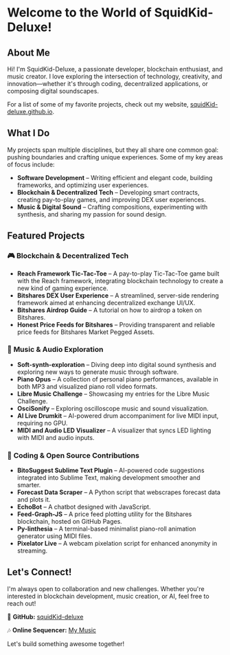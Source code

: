 # Welcome to the World of SquidKid-Deluxe!

## About Me

Hi! I'm SquidKid-Deluxe, a passionate developer, blockchain enthusiast, and music creator. I love exploring the intersection of technology, creativity, and innovation—whether it's through coding, decentralized applications, or composing digital soundscapes.

For a list of some of my favorite projects, check out my website, [squidKid-deluxe.github.io](http://squidKid-deluxe.github.io).

## What I Do

My projects span multiple disciplines, but they all share one common goal: pushing boundaries and crafting unique experiences. Some of my key areas of focus include:

- **Software Development** – Writing efficient and elegant code, building frameworks, and optimizing user experiences.
- **Blockchain & Decentralized Tech** – Developing smart contracts, creating pay-to-play games, and improving DEX user experiences.
- **Music & Digital Sound** – Crafting compositions, experimenting with synthesis, and sharing my passion for sound design.

## Featured Projects

### 🎮 **Blockchain & Decentralized Tech**

- **Reach Framework Tic-Tac-Toe** – A pay-to-play Tic-Tac-Toe game built with the Reach framework, integrating blockchain technology to create a new kind of gaming experience.
- **Bitshares DEX User Experience** – A streamlined, server-side rendering framework aimed at enhancing decentralized exchange UI/UX.
- **Bitshares Airdrop Guide** – A tutorial on how to airdrop a token on Bitshares.
- **Honest Price Feeds for Bitshares** – Providing transparent and reliable price feeds for Bitshares Market Pegged Assets.

### 🎼 **Music & Audio Exploration**

* **Soft-synth-exploration** – Diving deep into digital sound synthesis and exploring new ways to generate music through software.
* **Piano Opus** – A collection of personal piano performances, available in both MP3 and visualized piano roll video formats.
* **Libre Music Challenge** – Showcasing my entries for the Libre Music Challenge.
* **OsciSonify** – Exploring oscilloscope music and sound visualization.
* **AI Live Drumkit** – AI-powered drum accompaniment for live MIDI input, requiring no GPU.
* **MIDI and Audio LED Visualizer** – A visualizer that syncs LED lighting with MIDI and audio inputs.

### 🔧 **Coding & Open Source Contributions**

- **BitoSuggest Sublime Text Plugin** – AI-powered code suggestions integrated into Sublime Text, making development smoother and smarter.
- **Forecast Data Scraper** – A Python script that webscrapes forecast data and plots it.
- **EchoBot** – A chatbot designed with JavaScript.
- **Feed-Graph-JS** – A price feed plotting utility for the Bitshares blockchain, hosted on GitHub Pages.
- **Py-linthesia** – A terminal-based minimalist piano-roll animation generator using MIDI files.
- **Pixelator Live** – A webcam pixelation script for enhanced anonymity in streaming.

## Let's Connect!

I'm always open to collaboration and new challenges. Whether you're interested in blockchain development, music creation, or AI, feel free to reach out!

📍 **GitHub:** [squidKid-deluxe](https://github.com/squidKid-deluxe)

🎶 **Online Sequencer:** [My Music](https://onlinesequencer.net/members/100581?sort=1)

Let's build something awesome together!

